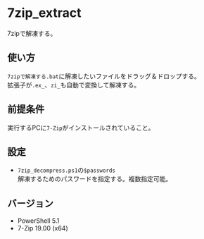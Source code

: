 # 7zip_extract

7zipで解凍する。

## 使い方

`7zipで解凍する.bat`に解凍したいファイルをドラッグ＆ドロップする。  
拡張子が`.ex_`、`zi_`も自動で変換して解凍する。

## 前提条件

実行するPCに`7-Zip`がインストールされていること。

## 設定

* `7zip_decompress.ps1`の`$passwords`  
  解凍するためのパスワードを指定する。複数指定可能。

## バージョン

* PowerShell 5.1
* 7-Zip 19.00 (x64)
